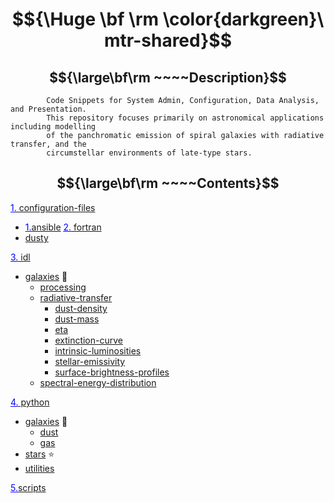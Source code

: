 # $${\Huge \bf \rm \color{darkgreen}\ mtr-shared}$$ 
## $${\large\bf\rm ~~~~Description}$$ 
            Code Snippets for System Admin, Configuration, Data Analysis, and Presentation. 
            This repository focuses primarily on astronomical applications including modelling
            of the panchromatic emission of spiral galaxies with radiative transfer, and the
            circumstellar environments of late-type stars.
## $${\large\bf\rm ~~~~Contents}$$ 
<a href="https://github.com/mtrushton/mtr-shared/tree/main/configuration-files"><font color="#0000ff"><u>1.</u></font> configuration-files</a>  
   - <a href="https://github.com/mtrushton/mtr-shared/tree/main/configuration-files/ansible"><font color="#0000ff"><u>1.</u></font>ansible</a> 
<a href="https://github.com/mtrushton/mtr-shared/tree/main/fortran"><font color="#0000ff"><u>2.</u></font> fortran</a>  
   -  <a href="https://github.com/mtrushton/mtr-shared/tree/main/fortran/dusty">dusty</a>  

<a href="https://github.com/mtrushton/mtr-shared/tree/main/idl"><font color="#0000ff"><u>3.</u></font> idl</a>  
   - <a href="https://github.com/mtrushton/mtr-shared/tree/main/idl/galaxies">galaxies</a> 🌌  
     - <a href="https://github.com/mtrushton/mtr-shared/tree/main/idl/galaxies/processing">processing</a>  
     - <a href="https://github.com/mtrushton/mtr-shared/tree/main/idl/galaxies/radiative-transfer">radiative-transfer</a>  
       - <a href="https://github.com/mtrushton/mtr-shared/tree/main/idl/galaxies/radiative-transfer/dust-density">dust-density</a>  
       - <a href="https://github.com/mtrushton/mtr-shared/tree/main/idl/galaxies/radiative-transfer/dust-mass">dust-mass</a>  
       - <a href="https://github.com/mtrushton/mtr-shared/tree/main/idl/galaxies/radiative-transfer/eta">eta</a>  
       - <a href="https://github.com/mtrushton/mtr-shared/tree/main/idl/galaxies/radiative-transfer/extinction-curve">extinction-curve</a>  
       - <a href="https://github.com/mtrushton/mtr-shared/tree/main/idl/galaxies/radiative-transfer/intrinsic-luminosities">intrinsic-luminosities</a>  
       - <a href="https://github.com/mtrushton/mtr-shared/tree/main/idl/galaxies/radiative-transfer/stellar-emissivity">stellar-emissivity</a>  
       - <a href="https://github.com/mtrushton/mtr-shared/tree/main/idl/galaxies/radiative-transfer/surface-brightness-profiles">surface-brightness-profiles</a>  
     - <a href="https://github.com/mtrushton/mtr-shared/tree/main/idl/galaxies/spectral-energy-distribution">spectral-energy-distribution</a>  

<a href="https://github.com/mtrushton/mtr-shared/tree/main/python"><font color="#0000ff"><u>4.</u></font> python</a>  
   - <a href="https://github.com/mtrushton/mtr-shared/tree/main/python/galaxies">galaxies</a> 🌌  
     - <a href="https://github.com/mtrushton/mtr-shared/tree/main/python/galaxies/dust">dust</a>  
     - <a href="https://github.com/mtrushton/mtr-shared/tree/main/python/galaxies/gas">gas</a>  
   - <a href="https://github.com/mtrushton/mtr-shared/tree/main/python/stars">stars</a> ⭐  
   - <a href="https://github.com/mtrushton/mtr-shared/tree/main/python/utilities">utilities</a>  

<a href="https://github.com/mtrushton/mtr-shared/tree/main/scripts"><font color="#0000ff"><u>5.</u></font>scripts</a>
